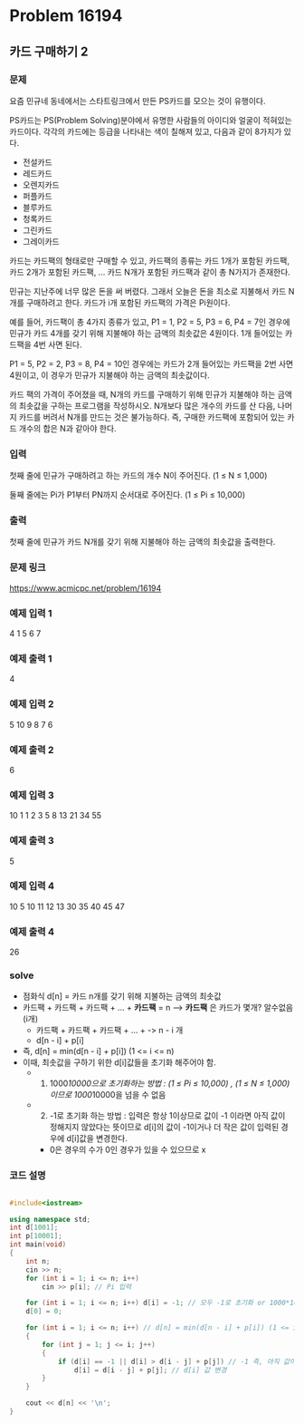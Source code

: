 # Problem 16194

## 카드 구매하기 2

### 문제
요즘 민규네 동네에서는 스타트링크에서 만든 PS카드를 모으는 것이 유행이다.

PS카드는 PS(Problem Solving)분야에서 유명한 사람들의 아이디와 얼굴이 적혀있는 카드이다. 각각의 카드에는 등급을 나타내는 색이 칠해져 있고, 다음과 같이 8가지가 있다.

- 전설카드
- 레드카드
- 오렌지카드
- 퍼플카드
- 블루카드
- 청록카드
- 그린카드
- 그레이카드

카드는 카드팩의 형태로만 구매할 수 있고, 카드팩의 종류는 카드 1개가 포함된 카드팩, 카드 2개가 포함된 카드팩, ... 카드 N개가 포함된 카드팩과 같이 총 N가지가 존재한다.

민규는 지난주에 너무 많은 돈을 써 버렸다. 그래서 오늘은 돈을 최소로 지불해서 카드 N개를 구매하려고 한다. 카드가 i개 포함된 카드팩의 가격은 Pi원이다.

예를 들어, 카드팩이 총 4가지 종류가 있고, P1 = 1, P2 = 5, P3 = 6, P4 = 7인 경우에 민규가 카드 4개를 갖기 위해 지불해야 하는 금액의 최솟값은 4원이다. 1개 들어있는 카드팩을 4번 사면 된다.

P1 = 5, P2 = 2, P3 = 8, P4 = 10인 경우에는 카드가 2개 들어있는 카드팩을 2번 사면 4원이고, 이 경우가 민규가 지불해야 하는 금액의 최솟값이다.

카드 팩의 가격이 주어졌을 때, N개의 카드를 구매하기 위해 민규가 지불해야 하는 금액의 최솟값을 구하는 프로그램을 작성하시오. N개보다 많은 개수의 카드를 산 다음, 나머지 카드를 버려서 N개를 만드는 것은 불가능하다. 즉, 구매한 카드팩에 포함되어 있는 카드 개수의 합은 N과 같아야 한다.

### 입력
첫째 줄에 민규가 구매하려고 하는 카드의 개수 N이 주어진다. (1 ≤ N ≤ 1,000)

둘째 줄에는 Pi가 P1부터 PN까지 순서대로 주어진다. (1 ≤ Pi ≤ 10,000)

### 출력
첫째 줄에 민규가 카드 N개를 갖기 위해 지불해야 하는 금액의 최솟값을 출력한다.

### 문제 링크
<https://www.acmicpc.net/problem/16194>

### 예제 입력 1
4
1 5 6 7

### 예제 출력 1
4

### 예제 입력 2
5
10 9 8 7 6

### 예제 출력 2
6

### 예제 입력 3
10
1 1 2 3 5 8 13 21 34 55

### 예제 출력 3
5

### 예제 입력 4
10
5 10 11 12 13 30 35 40 45 47

### 예제 출력 4
26

### solve
- 점화식 d[n] = 카드 n개를 갖기 위해 지불하는 금액의 최솟값
- 카드팩 + 카드팩 + 카드팩 + ... + **카드팩** = n  --> **카드팩** 은 카드가 몇개? 알수없음 (i개)
	- 카드팩 + 카드팩 + 카드팩 + ... + -> n - i 개
	- d[n - i] + p[i]
- 즉, d[n] = min(d[n - i] + p[i]) (1 <= i <= n)
- 이때, 최솟값을 구하기 위한 d[i]값들을 초기화 해주어야 함.
	- 1. 1000*10000으로 초기화하는 방법 :  (1 ≤ Pi ≤ 10,000) , (1 ≤ N ≤ 1,000) 이므로 1000*10000을 넘을 수 없음
	- 2. -1로 초기화 하는 방법 : 입력은 항상 1이상므로 값이 -1 이라면 아직 값이 정해지지 않았다는 뜻이므로 d[i]의 값이 -1이거나 더 작은 값이 입력된 경우에 d[i]값을 변경한다.
		- 0은 경우의 수가 0인 경우가 있을 수 있으므로 x

### 코드 설명
```C++

#include<iostream>

using namespace std;
int d[1001];
int p[10001];
int main(void)
{
	int n;
	cin >> n;
	for (int i = 1; i <= n; i++)
		cin >> p[i]; // Pi 입력

	for (int i = 1; i <= n; i++) d[i] = -1; // 모두 -1로 초기화 or 1000*10000으로 초기화 하여 최솟값을 구해도 무방
	d[0] = 0;

	for (int i = 1; i <= n; i++) // d[n] = min(d[n - i] + p[i]) (1 <= i <= n)
	{
		for (int j = 1; j <= i; j++)
		{
			if (d[i] == -1 || d[i] > d[i - j] + p[j]) // -1 즉, 아직 값이 정해지지 않았거나 더 작은 값이 생긴 경우
				d[i] = d[i - j] + p[j]; // d[i] 값 변경
		}
	}

	cout << d[n] << '\n';
}

```
